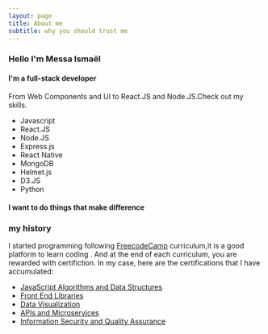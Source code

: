 ```yaml
---
layout: page
title: About me
subtitle: why you should trust me
---
```


### Hello I'm Messa Ismaël

#### I'm a full-stack developer

From Web Components and UI to React.JS and Node.JS.Check out my skills.

- Javascript
- React.JS
- Node.JS
- Express.js
- React Native
- MongoDB
- Helmet.js
- D3.JS
- Python

#### I want to do things that make difference

### my history

I started programming following [FreecodeCamp](https://www.freecodecamp.org/) curriculum,it is a good platform to learn coding . And at the end of each curriculum, you are rewarded with  certifiction.
In my case, here are the certifications that I have accumulated:

- [JavaScript Algorithms and Data Structures](https://www.freecodecamp.org/certification/ismael/javascript-algorithms-and-data-structures)
- [Front End Libraries](https://www.freecodecamp.org/certification/ismael/front-end-libraries)
- [Data Visualization](https://www.freecodecamp.org/certification/ismael/data-visualization)
- [APIs and Microservices](https://www.freecodecamp.org/certification/ismael/apis-and-microservices)
- [Information Security and Quality Assurance](https://www.freecodecamp.org/certification/ismael/information-security-and-quality-assurance)
